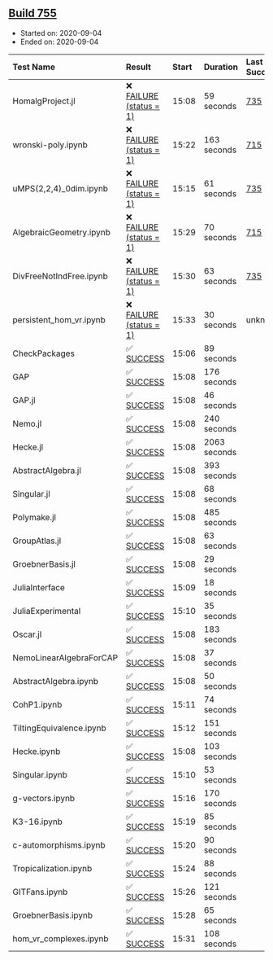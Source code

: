 ## [Build 755](https://oscarci.mathematik.uni-kl.de/job/oscar-stable/755/)

* Started on: 2020-09-04
* Ended on: 2020-09-04

| Test Name    | Result | Start | Duration | Last Success | First Failure |
|:-------------|:-------|:------|:---------|:-------------|:--------------|
| HomalgProject.jl | ❌ [FAILURE (status = 1)](https://oscarci.mathematik.uni-kl.de/job/oscar-stable/755/artifact/logs/build-755/HomalgProject.jl.log) | 15:08 | 59 seconds | [735](https://oscarci.mathematik.uni-kl.de/job/oscar-stable/735/) | [736](https://oscarci.mathematik.uni-kl.de/job/oscar-stable/736/) |
| wronski-poly.ipynb | ❌ [FAILURE (status = 1)](https://oscarci.mathematik.uni-kl.de/job/oscar-stable/755/artifact/logs/build-755/wronski-poly.ipynb.log) | 15:22 | 163 seconds | [715](https://oscarci.mathematik.uni-kl.de/job/oscar-stable/715/) | [716](https://oscarci.mathematik.uni-kl.de/job/oscar-stable/716/) |
| uMPS(2,2,4)_0dim.ipynb | ❌ [FAILURE (status = 1)](https://oscarci.mathematik.uni-kl.de/job/oscar-stable/755/artifact/logs/build-755/uMPS-2-2-4-_0dim.ipynb.log) | 15:15 | 61 seconds | [735](https://oscarci.mathematik.uni-kl.de/job/oscar-stable/735/) | [736](https://oscarci.mathematik.uni-kl.de/job/oscar-stable/736/) |
| AlgebraicGeometry.ipynb | ❌ [FAILURE (status = 1)](https://oscarci.mathematik.uni-kl.de/job/oscar-stable/755/artifact/logs/build-755/AlgebraicGeometry.ipynb.log) | 15:29 | 70 seconds | [715](https://oscarci.mathematik.uni-kl.de/job/oscar-stable/715/) | [716](https://oscarci.mathematik.uni-kl.de/job/oscar-stable/716/) |
| DivFreeNotIndFree.ipynb | ❌ [FAILURE (status = 1)](https://oscarci.mathematik.uni-kl.de/job/oscar-stable/755/artifact/logs/build-755/DivFreeNotIndFree.ipynb.log) | 15:30 | 63 seconds | [735](https://oscarci.mathematik.uni-kl.de/job/oscar-stable/735/) | [736](https://oscarci.mathematik.uni-kl.de/job/oscar-stable/736/) |
| persistent_hom_vr.ipynb | ❌ [FAILURE (status = 1)](https://oscarci.mathematik.uni-kl.de/job/oscar-stable/755/artifact/logs/build-755/persistent_hom_vr.ipynb.log) | 15:33 | 30 seconds | unknown | unknown |
| CheckPackages | ✅ [SUCCESS](https://oscarci.mathematik.uni-kl.de/job/oscar-stable/755/artifact/logs/build-755/CheckPackages.log) | 15:06 | 89 seconds |  |  |
| GAP | ✅ [SUCCESS](https://oscarci.mathematik.uni-kl.de/job/oscar-stable/755/artifact/logs/build-755/GAP.log) | 15:08 | 176 seconds |  |  |
| GAP.jl | ✅ [SUCCESS](https://oscarci.mathematik.uni-kl.de/job/oscar-stable/755/artifact/logs/build-755/GAP.jl.log) | 15:08 | 46 seconds |  |  |
| Nemo.jl | ✅ [SUCCESS](https://oscarci.mathematik.uni-kl.de/job/oscar-stable/755/artifact/logs/build-755/Nemo.jl.log) | 15:08 | 240 seconds |  |  |
| Hecke.jl | ✅ [SUCCESS](https://oscarci.mathematik.uni-kl.de/job/oscar-stable/755/artifact/logs/build-755/Hecke.jl.log) | 15:08 | 2063 seconds |  |  |
| AbstractAlgebra.jl | ✅ [SUCCESS](https://oscarci.mathematik.uni-kl.de/job/oscar-stable/755/artifact/logs/build-755/AbstractAlgebra.jl.log) | 15:08 | 393 seconds |  |  |
| Singular.jl | ✅ [SUCCESS](https://oscarci.mathematik.uni-kl.de/job/oscar-stable/755/artifact/logs/build-755/Singular.jl.log) | 15:08 | 68 seconds |  |  |
| Polymake.jl | ✅ [SUCCESS](https://oscarci.mathematik.uni-kl.de/job/oscar-stable/755/artifact/logs/build-755/Polymake.jl.log) | 15:08 | 485 seconds |  |  |
| GroupAtlas.jl | ✅ [SUCCESS](https://oscarci.mathematik.uni-kl.de/job/oscar-stable/755/artifact/logs/build-755/GroupAtlas.jl.log) | 15:08 | 63 seconds |  |  |
| GroebnerBasis.jl | ✅ [SUCCESS](https://oscarci.mathematik.uni-kl.de/job/oscar-stable/755/artifact/logs/build-755/GroebnerBasis.jl.log) | 15:08 | 29 seconds |  |  |
| JuliaInterface | ✅ [SUCCESS](https://oscarci.mathematik.uni-kl.de/job/oscar-stable/755/artifact/logs/build-755/JuliaInterface.log) | 15:09 | 18 seconds |  |  |
| JuliaExperimental | ✅ [SUCCESS](https://oscarci.mathematik.uni-kl.de/job/oscar-stable/755/artifact/logs/build-755/JuliaExperimental.log) | 15:10 | 35 seconds |  |  |
| Oscar.jl | ✅ [SUCCESS](https://oscarci.mathematik.uni-kl.de/job/oscar-stable/755/artifact/logs/build-755/Oscar.jl.log) | 15:08 | 183 seconds |  |  |
| NemoLinearAlgebraForCAP | ✅ [SUCCESS](https://oscarci.mathematik.uni-kl.de/job/oscar-stable/755/artifact/logs/build-755/NemoLinearAlgebraForCAP.log) | 15:08 | 37 seconds |  |  |
| AbstractAlgebra.ipynb | ✅ [SUCCESS](https://oscarci.mathematik.uni-kl.de/job/oscar-stable/755/artifact/logs/build-755/AbstractAlgebra.ipynb.log) | 15:08 | 50 seconds |  |  |
| CohP1.ipynb | ✅ [SUCCESS](https://oscarci.mathematik.uni-kl.de/job/oscar-stable/755/artifact/logs/build-755/CohP1.ipynb.log) | 15:11 | 74 seconds |  |  |
| TiltingEquivalence.ipynb | ✅ [SUCCESS](https://oscarci.mathematik.uni-kl.de/job/oscar-stable/755/artifact/logs/build-755/TiltingEquivalence.ipynb.log) | 15:12 | 151 seconds |  |  |
| Hecke.ipynb | ✅ [SUCCESS](https://oscarci.mathematik.uni-kl.de/job/oscar-stable/755/artifact/logs/build-755/Hecke.ipynb.log) | 15:08 | 103 seconds |  |  |
| Singular.ipynb | ✅ [SUCCESS](https://oscarci.mathematik.uni-kl.de/job/oscar-stable/755/artifact/logs/build-755/Singular.ipynb.log) | 15:10 | 53 seconds |  |  |
| g-vectors.ipynb | ✅ [SUCCESS](https://oscarci.mathematik.uni-kl.de/job/oscar-stable/755/artifact/logs/build-755/g-vectors.ipynb.log) | 15:16 | 170 seconds |  |  |
| K3-16.ipynb | ✅ [SUCCESS](https://oscarci.mathematik.uni-kl.de/job/oscar-stable/755/artifact/logs/build-755/K3-16.ipynb.log) | 15:19 | 85 seconds |  |  |
| c-automorphisms.ipynb | ✅ [SUCCESS](https://oscarci.mathematik.uni-kl.de/job/oscar-stable/755/artifact/logs/build-755/c-automorphisms.ipynb.log) | 15:20 | 90 seconds |  |  |
| Tropicalization.ipynb | ✅ [SUCCESS](https://oscarci.mathematik.uni-kl.de/job/oscar-stable/755/artifact/logs/build-755/Tropicalization.ipynb.log) | 15:24 | 88 seconds |  |  |
| GITFans.ipynb | ✅ [SUCCESS](https://oscarci.mathematik.uni-kl.de/job/oscar-stable/755/artifact/logs/build-755/GITFans.ipynb.log) | 15:26 | 121 seconds |  |  |
| GroebnerBasis.ipynb | ✅ [SUCCESS](https://oscarci.mathematik.uni-kl.de/job/oscar-stable/755/artifact/logs/build-755/GroebnerBasis.ipynb.log) | 15:28 | 65 seconds |  |  |
| hom_vr_complexes.ipynb | ✅ [SUCCESS](https://oscarci.mathematik.uni-kl.de/job/oscar-stable/755/artifact/logs/build-755/hom_vr_complexes.ipynb.log) | 15:31 | 108 seconds |  |  |

